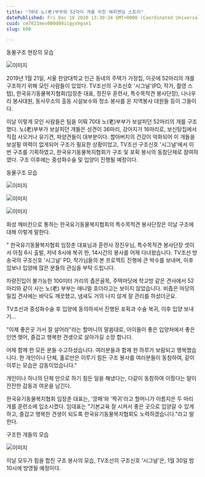 ```yaml
---
title: "70대 노(老)부부와 52마리 개를 위한 해피엔딩 스토리"
datePublished: Fri Dec 18 2020 13:30:34 GMT+0000 (Coordinated Universal Time)
cuid: cm7021mev000d09iigyxhgse1
slug: 690

---
```



동물구조 현장의 모습

![이미지](https://cdn.hashnode.com/res/hashnode/image/upload/v1739252512391/98f7a7ad-2095-4652-b004-cc655003c5fc.jpeg)

2019년 1월 21일, 서울 한양대학교 인근 동네의 주택가 가정집, 이곳에 52마리의 개를 구조하기 위해 모인 사람들이 있었다. TV조선의 구조신호 '시그널'(PD, 작가, 촬영 스텝), 한국유기동물복지협회(임장춘 대표, 정진우 훈련사, 특수목적견 봉사단장), 나나우리 봉사대원, 동사무소의 출동 시설보수와 청소 봉사를 온 지역봉사 대원들 등이 그들이다.

이날 이렇게 모인 사람들은 팀을 이뤄 70대 노(老)부부가 보살피던 52마리의 개를 구조했다. 노(老)부부가 보살피던 개들은 성견이 36마리, 강아지가 16마리로, 보신탕집에서 직접 사오거나 유기견, 파양견들이 대부분이다. 할아버지의 건강이 악화되어 이 개들을 보살필 여력이 없게되어 구조가 필요한 상황이었고, TV조선 구조신호 '시그널'에서 이번 구조를 기획하였고, 한국유기동물복지협회가 구조 및 포획 봉사의 동참단체로 참여하였다. 구조 이후에는 중성화수술 및 입양이 진행될 예정이다.

동물구조 모습

![이미지](https://cdn.hashnode.com/res/hashnode/image/upload/v1739252514481/b49a2ee8-7b09-4e80-97d6-6ad1477ee926.jpeg)

![이미지](https://cdn.hashnode.com/res/hashnode/image/upload/v1739252516211/67b3a321-b35e-40ea-afb6-dd20a2238fc5.jpeg)

![이미지](https://cdn.hashnode.com/res/hashnode/image/upload/v1739252518279/21350744-ef49-423d-a8de-60152968f696.jpeg)

화성 깨비칸으로 통하는 한국유기동물복지협회의 특수목적견 봉사단장은 이날 구조에 대해 이렇게 말한다.

" 한국유기동물복지협회 임장춘 대표님과 훈련사 정진우님, 특수목적견 봉사단장 셋이서 아침 6시 출발, 저녁 8시에 복귀 한, 14시간의 봉사를 어제 다녀왔습니다. TV조선 방송국의 구조신호 '시그널' PD, 작가님들의 본 프로젝트 진행에 큰 박수를 보내며, 이후 임보나 입양에 많은 분들의 관심을 부탁 드립니다.

차량진입이 불가능한 100미터 거리의 좁은골목, 주택마당에 학고방 같은 견사에서 52마리와 같이 사는 노(老) 부부는 애니멀 호더라고는 보이지 않았습니다. 비좁은 마당의 밀집 견사에는 바닥도 깨끗했고, 냄새도 거의 나지 않게 잘 관리를 하셨더군요.

TV조선과 중성화수술 후 입양에 동의하셔서 진행된 포획과 수술 복귀, 이후 입양 보내기...

"이제 좋은곳 가서 잘 살어라"라는 할머니의 말씀대로, 아이들이 좋은 입양처에서 좋은 인연 맺어, 즐겁고 행복한 견생으로 살아가길 소망 합니다.

어제 함께 한 모든 분들 수고하셨습니다. 여러분들과 함께 한 하루가 보람되고 행복했습니다. 한 개인이나 단체, 홀로만은 이루기 힘든 구조 봉사를 여러분들이 동참하여, 같이 이루는 모습은 감동이었습니다."

개인이나 하나의 단체 만으로 하기 힘든 일을 해냈다는, 다같이 동참하여 이뤘다는 말이 잔잔한 감동과 여운을 남긴다.

한국유기동물복지협회 임장춘 대표는, '깡패'와 '짝귀'라고 할머니가 이름지은 두 마리 개를 훈련소에 입소시켰다. 임대표는 "기본교육 잘 시켜서 좋은 곳으로 입양갈 수 있게 하고, 즐겁고 행복한 견생이 되도록 한국유기동물복지협회도 노력하겠습니다."라고 말한다.

구조한 개들의 모습

![이미지](https://cdn.hashnode.com/res/hashnode/image/upload/v1739252520090/cdd0cb45-63c3-48ae-95a8-32d767210345.jpeg)

이날 모두가 힘을 합친 구조 봉사의 모습, TV조선의 구조신호 '시그널'은, 1월 30일 밤 10시에 방영될 예정이다.